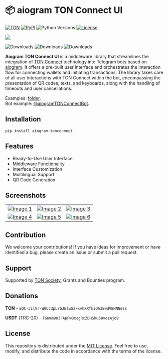# 📦 aiogram TON Connect UI

[![TON](https://img.shields.io/badge/TON-grey?logo=TON&logoColor=40AEF0)](https://ton.org)
[![PyPI](https://img.shields.io/pypi/v/aiogram-tonconnect.svg?color=FFE873&labelColor=3776AB)](https://pypi.python.org/pypi/aiogram-tonconnect)
![Python Versions](https://img.shields.io/badge/Python-3.8%20--%203.12-black?color=FFE873&labelColor=3776AB)
[![License](https://img.shields.io/github/license/nessshon/aiogram-tonconnect)](https://github.com/nessshon/aiogram-tonconnect/blob/main/LICENSE)


<img src="https://telegra.ph//file/9e28473c8da8989fdf027.jpg">

![Downloads](https://pepy.tech/badge/aiogram-tonconnect)
![Downloads](https://pepy.tech/badge/aiogram-tonconnect/month)
![Downloads](https://pepy.tech/badge/aiogram-tonconnect/week)

**Aiogram TON Connect UI** is a middleware library that streamlines the integration
of [TON Connect](https://github.com/ton-connect) technology into Telegram bots based
on [aiogram](https://github.com/aiogram/). It offers a pre-built user interface and orchestrates the interaction flow
for connecting wallets and initiating transactions. The library takes care of all user interactions with TON Connect
within the bot, encompassing the presentation of QR codes, texts, and keyboards, along with the handling of timeouts and
user cancellations.

Examples: [folder](https://github.com/nessshon/aiogram-tonconnect/tree/main/examples).\
Bot example: [@aiogramTONConnectBot](https://t.me/aiogramTONConnectBot/).

## Installation

```bach
pip install aiogram-tonconnect
```

## Features

* Ready-to-Use User Interface
* Middleware Functionality
* Interface Customization
* Multilingual Support
* QR Code Generation

## Screenshots

|                                                                                                                      |                                                                                                                      |                                                                                                                      |
|----------------------------------------------------------------------------------------------------------------------|----------------------------------------------------------------------------------------------------------------------|----------------------------------------------------------------------------------------------------------------------|
| [![Image 1](https://telegra.ph//file/555175fd35c05370a64d4.jpg)](https://telegra.ph//file/555175fd35c05370a64d4.jpg) | [![Image 2](https://telegra.ph//file/ef770d825534cf049c1bb.jpg)](https://telegra.ph//file/ef770d825534cf049c1bb.jpg) | [![Image 3](https://telegra.ph//file/502a80771bc07acc6e93b.jpg)](https://telegra.ph//file/502a80771bc07acc6e93b.jpg) |
| [![Image 4](https://telegra.ph//file/99443226ba404a86586ad.jpg)](https://telegra.ph//file/99443226ba404a86586ad.jpg) | [![Image 5](https://telegra.ph//file/74fba6fca9c273d5f6f30.jpg)](https://telegra.ph//file/74fba6fca9c273d5f6f30.jpg) | [![Image 6](https://telegra.ph//file/656593c298123fea6be60.jpg)](https://telegra.ph//file/656593c298123fea6be60.jpg) |

## Contribution

We welcome your contributions! If you have ideas for improvement or have identified a bug, please create an issue or
submit a pull request.

## Support

Supported by [TON Society](https://github.com/ton-society/grants-and-bounties), Grants and Bounties program.

## Donations

**TON** - `EQC-3ilVr-W0Uc3pLrGJElwSaFxvhXXfkiQA3EwdVBHNNess`

**USDT** (TRC-20) - `TGKmm9H3FApFw8xcgRcZDHSku68vozAjo9`

## License

This repository is distributed under
the [MIT License](https://github.com/nessshon/aiogram-tonconnect/blob/main/LICENSE). Feel free to use, modify, and
distribute the code in accordance with the terms of the license.
